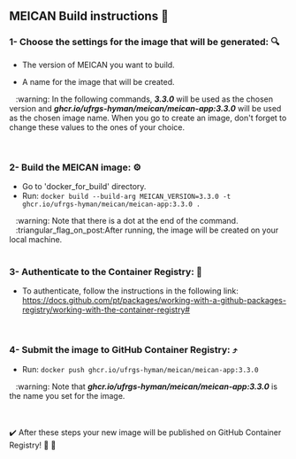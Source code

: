 ## MEICAN Build instructions :wrench:

### 1- Choose the settings for the image that will be generated: :mag:

  * The version of MEICAN you want to build.

  * A name for the image that will be created.

<p>&nbsp&nbsp :warning: In the following commands, <b><em>3.3.0</em></b> will be used as the chosen version and <b><em>ghcr.io/ufrgs-hyman/meican/meican-app:3.3.0</em></b> will be used as the chosen image name. 
When you go to create an image, don't forget to change these values to the ones of your choice.<p>

<br>

### 2- Build the MEICAN image: :gear:
  * Go to 'docker_for_build' directory.
  * Run: ```docker build --build-arg MEICAN_VERSION=3.3.0 -t ghcr.io/ufrgs-hyman/meican/meican-app:3.3.0 .```

<div>&nbsp&nbsp :warning: Note that there is a dot at the end of the command.</div>
<div>&nbsp&nbsp :triangular_flag_on_post:After running, the image will be created on your local machine.</div>

<br>

### 3- Authenticate to the Container Registry: :key:

  * To authenticate, follow the instructions in the following link: https://docs.github.com/pt/packages/working-with-a-github-packages-registry/working-with-the-container-registry#

<br>

### 4- Submit the image to GitHub Container Registry: :arrow_heading_up:

  * Run: ```docker push ghcr.io/ufrgs-hyman/meican/meican-app:3.3.0```
   
<div>&nbsp&nbsp :warning: Note that <b><em>ghcr.io/ufrgs-hyman/meican/meican-app:3.3.0</em></b> is the name you set for the image.</div>

<br>
<br>

:heavy_check_mark: After these steps your new image will be published on GitHub Container Registry! :confetti_ball: :tada:
